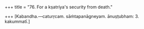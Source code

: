 +++
title = "76. For a kṣatríya's security from death."

+++
[Kabandha.—caturṛcam. sāṁtapanāgneyam. ānuṣṭubham: 3. kakummatī.]
